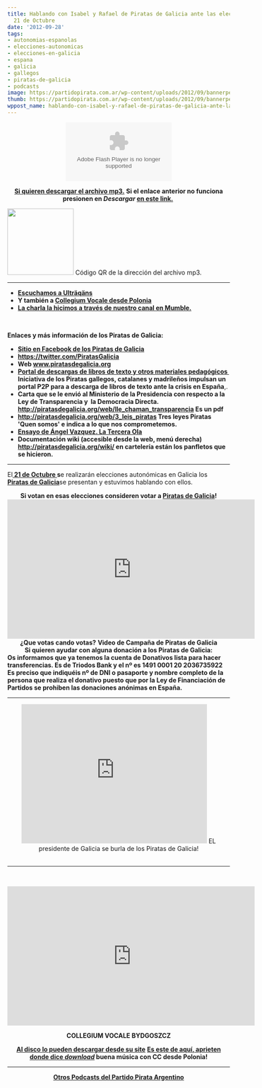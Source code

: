 ```yaml
---
title: Hablando con Isabel y Rafael de Piratas de Galicia ante las elecciones del
  21 de Octubre
date: '2012-09-28'
tags:
- autonomias-espanolas
- elecciones-autonomicas
- elecciones-en-galicia
- espana
- galicia
- gallegos
- piratas-de-galicia
- podcasts
image: https://partidopirata.com.ar/wp-content/uploads/2012/09/bannerpeq_web_21O-2.png
thumb: https://partidopirata.com.ar/wp-content/uploads/2012/09/bannerpeq_web_21O-2-150x150.png
wppost_name: hablando-con-isabel-y-rafael-de-piratas-de-galicia-ante-las-elecciones-del-21-de-octubre
---
```


<center>
<object id="player1458218" width="240" height="133" classid="clsid:d27cdb6e-ae6d-11cf-96b8-444553540000" codebase="http://download.macromedia.com/pub/shockwave/cabs/flash/swflash.cab#version=6,0,40,0"><param name="AllowScriptAccess" value="always" /><param name="allowFullScreen" value="true" /><param name="wmode" value="transparent" /><param name="src" value="http://www.ivoox.com/playerivoox_ee_1458218_1.html" /><param name="allowfullscreen" value="true" /><param name="allowscriptaccess" value="always" /><embed id="player1458218" width="240" height="133" type="application/x-shockwave-flash" src="http://www.ivoox.com/playerivoox_ee_1458218_1.html" AllowScriptAccess="always" allowFullScreen="true" wmode="transparent" allowfullscreen="true" allowscriptaccess="always" /></object></center>
<p style="text-align: center;"><strong><a href="http://www.ivoox.com/conversando-isabel-rafael-piratas_md_1458218_1.mp3" target="_blank">Si quieren descargar el archivo mp3.</a></strong>
<strong> Si el enlace anterior no funciona presionen en <em>Descargar</em> <a href="http://www.ivoox.com/conversando-isabel-rafael-piratas-audios-mp3_rf_1458218_1.html" target="_blank">en este link.</a> </strong></p>


<a href="https://partidopirata.com.ar/wp-content/uploads/2012/09/chart9.png"><img class="size-full wp-image-6667" title="chart" src="https://partidopirata.com.ar/wp-content/uploads/2012/09/chart9.png" alt="" width="150" height="150" /></a> Código QR de la dirección del archivo mp3.


<hr />

<ul>
	<li><strong><a href="https://www.myspace.com/ultraqans/music/songs/01-01-setent-qulos-mp3-81256479" target="_blank">Escuchamos a Ulträqäns</a></strong></li>
	<li><strong>Y también a <a href="https://partidopirata.com.ar/6579/ensemble-of-early-music-collegium-vocale-con-creative-commons">Collegium Vocale desde Polonia</a></strong></li>
	<li><strong><a href="http://partido-pirata.blogspot.com/2011/07/para-usar-mumble.html" target="_blank">La charla la hicimos a través de nuestro canal en Mumble.</a></strong></li>
</ul>
&nbsp;

<strong>Enlaces y más información de los Piratas de Galicia:</strong>
<ul>
	<li><strong><a href="http://www.facebook.com/pirata.gal" target="_blank">Sitio en Facebook de los Piratas de Galicia </a></strong></li>
	<li><strong><a href="https://twitter.com/PiratasGalicia" target="_blank">https://twitter.com/PiratasGalicia</a>
</strong></li>
	<li><strong>Web <a href="http://piratasdegalicia.org/web/actualidade" target="_blank">www.piratasdegalicia.org</a></strong></li>
	<li><strong><a href="http://piratasdegalicia.org/p2p/" target="_blank">Portal de descargas de libros de texto y otros materiales pedagógicos  </a>Iniciativa de los Piratas gallegos, catalanes y madrileños impulsan un portal P2P para a descarga de libros de texto ante la crisis en España</strong>,.</li>
	<li><strong>Carta que se le envió al Ministerio de la Presidencia con respecto a la Ley de Transparencia y  la Democracia Directa.<a href="http://piratasdegalicia.org/web/lle_chaman_transparencia" target="_blank"> http://piratasdegalicia.org/web/lle_chaman_transparencia</a> Es un pdf</strong></li>
	<li><strong><a href="http://piratasdegalicia.org/web/3_leis_piratas" target="_blank">http://piratasdegalicia.org/web/3_leis_piratas</a> Tres leyes Piratas 'Quen somos' e indica a lo que nos comprometemos.</strong></li>
	<li><strong><a href="http://www.slideshare.net/Anvazher/navegando-la-terceraola" target="_blank">Ensayo de Ángel Vazquez. La Tercera Ola</a></strong></li>
	<li><strong>Documentación wiki (accesible desde la web, menú derecha) <a href="http://piratasdegalicia.org/wiki/" target="_blank">http://piratasdegalicia.org/wiki/</a> en cartelería están los panfletos que se hicieron.</strong></li>
</ul>

<hr />

El<strong><a href="http://www.lavanguardia.com/politica/20120916/54349638664/feijoo-voto-argentina-mayoria-absoluta.html" target="_blank"> 21 de Octubre </a>s</strong>e realizarán elecciones autonómicas en Galicia los<strong> <a href="http://piratasdegalicia.org" target="_blank">Piratas de Galicia</a></strong>se presentan y estuvimos hablando con ellos.

<center></center><center>
<strong> Si votan en esas elecciones consideren votar a <a href="http://piratasdegalicia.org" target="_blank">Piratas de Galicia</a>!</strong></center><center></center><center>
<iframe src="http://www.youtube.com/embed/SsXmhiULdok" frameborder="0" width="560" height="315"></iframe>
<strong>¿Que votas cando votas?</strong>
<strong> Video de Campaña de Piratas de Galicia</strong></center><center></center><center><strong>Si quieren ayudar con alguna donación a los Piratas de Galicia:</strong></center>
<strong>Os informamos que ya tenemos la cuenta de Donativos lista para hacer transferencias. Es de Triodos Bank y el nº es 1491 0001 20 2036735922 Es preciso que indiquéis nº de DNI o pasaporte y nombre completo de la persona que realiza el donativo puesto que por la Ley de Financiación de Partidos se prohiben las donaciones anónimas en España. </strong>
<strong>
</strong>

<hr />

<center>
<iframe src="http://www.youtube.com/embed/Z3xTTSeqspA" frameborder="0" width="420" height="315"></iframe>
EL presidente de Galicia se burla de los Piratas de Galicia!</center>&nbsp;

<hr />

&nbsp;

<center><iframe src="http://www.youtube.com/embed/akxByhtsJ-Y" frameborder="0" width="560" height="315"></iframe></center>
<p style="text-align: center;"><strong>COLLEGIUM VOCALE BYDGOSZCZ</strong></p>
<p style="text-align: center;"><strong><a href="http://collegiumvocale.bydgoszcz.pl" target="_blank">Al disco lo pueden descargar desde su site</a></strong>
<strong> <a href="http://collegiumvocale.bydgoszcz.pl/music/cvb006/cvb006.html" target="_blank">Es este de aquí, aprieten donde dice <em>download</em></a> buena música con CC desde Polonia!</strong></p>


<hr />
<p style="text-align: center;"><strong><a href="https://partidopirata.com.ar/857/indice-con-los-podcast-del-partido-pirata-argentino">Otros Podcasts del Partido Pirata Argentino</a></strong></p>
